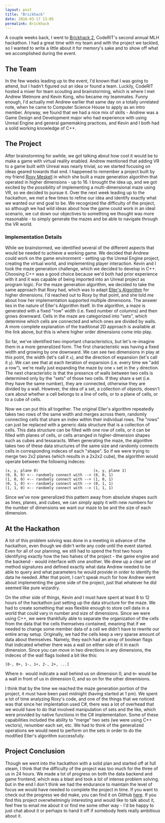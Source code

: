 ```yaml
---
layout: post
title: "Brickhack"
date: 2016-03-17 13:05
permalink: Brickhack
---
```


A couple weeks back, I went to [Brickhack 2](https://brickhack.io/),
CodeRIT's second annual MLH hackathon.
I had a great time with my team and with the project we tackled, so I wanted
to write a little about it for memory's sake and to show off what we
accomplished during the event.

## The Team

In the few weeks leading up to the event, I'd known that I was going to attend,
but I hadn't figured out an idea or found a team. Luckily, CodeRIT hosted a
mixer for team scouting and brainstorming, which is where I met Andrew
Wetmore and Kevin Kong, who became my teammates. Funny enough, I'd actually
met Andrew earlier that same day on a totally unrelated note, when he came to
Computer Science House to apply as an intro member. Anyway, we found that we
had a nice mix of skills - Andrew was a Game Design and Development major who
had experience with using Unreal Engine and general gamemaking practices, and
Kevin and I both had a solid working knowledge of C++.

## The Project

After brainstorming for awhile, we got talking about how cool it would be to
make a game with virtual reality enabled. Andrew mentioned that adding VR to
a game built with Unreal was nearly trivial, so we started focusing on ideas
geared towards that end. I happened to remember a project built by my friend
[Roxy Meskell](https://github.com/roxymeskell/MDMazeGeneration) in which she
built a maze generation algorithm that operated in higher dimensions - up to 16.
I brought the idea up, and we got excited by the possibility of implementing
a multi-dimensional maze using VR, so we decided to pursue it. Over the next
week leading up to the hackathon, we met a few times to refine our idea and
identify exactly what we wanted our end goal to be. We recognized the
difficulty of the project, so although we had wild ideas about how the game
could work in an ideal scenario, we cut down our objectives to something we
thought was more reasonable - to simply generate the mazes and be able to
navigate through the VR world.

### Implementation Details

While we brainstormed, we identified several of the different aspects that
would be needed to achieve a working game. We decided that Andrew could work
on the game environment - setting up the Unreal Engine project, creating the
virtual world, and implementing player interaction. Kevin and I took the maze
generation challenge, which we decided to develop in C++. Choosing C++ was a
good choice because we'd both had prior experience with it and it was capable
of being imported into an Unreal project as program logic. For the maze
generation algorithm, we decided to take the same approach that Roxy had, which
was to adapt [Eller's Algorithm](http://weblog.jamisbuck.org/2010/12/29/maze-generation-eller-s-algorithm)
for higher dimensions. I'd reached out to Roxy by that point, and she told me
about how her implementation supported multiple dimensions. The answer lies in
the nature of Eller's Algorithm itself. In the algorithm, a maze is generated
with a fixed "row" width (i.e. fixed number of columns) and then grows
downward. Cells in the maze are categorized into "sets", which determine which
cells are connected and which ones are divided by walls. A more complete
explanation of the traditional 2D approach is available at the link above, but
this is where higher order dimensions come into play.

So far, we've identified two important characteristics, but let's re-imagine
them in a more generalized form. The first characteristic was having a fixed
width and growing by one downward. We can see two dimensions in play at this
point, the width (let's call it `x`), and the direction of expansion (let's
call it `y`). We can see that at each iteration of expansion (i.e. every time
we "add a row"), we're really just expanding the maze by one `x` set in the
`y` direction. The next characteristic is that the presence of walls between
two cells is determined only by the "sets" of those two cells. If they share
a set (i.e. they have the same number), they are connected, otherwise they are
divided by a wall. However, the idea of a set, a collection of objects, doesn't
care about whether a cell belongs to a line of cells, or to a plane of cells,
or to a cube of cells.

Now we can put this all together. The original Eller's algorithm repeatedly
takes two rows of the same width and merges across them, randomly connecting
cells that share an index within their individual rows. The "rows" can just be
replaced with a generic data structure that is a collection of cells. This data
structure can be filled with one row of cells, or it can be filled with planes
of cells, or cells arranged in higher-dimension shapes such as cubes and
tessaracts. When generating the maze, the algorithm takes two of these data
structures of the same size and randomly connects cells in corresponding
indeces of each "shape". So if we were trying to merge two 2x2 planes
(which results in a 2x2x2 cube), the algorithm would operate between the
following indeces:

	(x, y, plane 0)                         (x, y, plane 1)
	(0, 0, 0) <-- randomly connect with --> (0, 0, 1)
	(1, 0, 0) <-- randomly connect with --> (1, 0, 1)
	(0, 1, 0) <-- randomly connect with --> (0, 1, 1)
	(1, 1, 0) <-- randomly connect with --> (1, 1, 1)

Since we've now generalized this pattern away from absolute shapes such as
lines, planes, and cubes, we can simply apply it with new numbers for the
number of dimensions we want our maze to be and the size of each dimension.

## At the Hackathon

A lot of this problem solving was done in a meeting in advance of the
hackathon, even though we didn't write any code until the event started. Even
for all of our planning, we still had to spend the first two hours identifying
exactly how the two halves of the project - the game engine and the backend -
would interface with one another. We drew up a clear set of method signatures
and defined exactly what data Andrew needed to be able to query and what
parameters he would provide in order to identify the data he needed. After
that point, I can't speak much for how Andrew went about implementing the game
side of the project, just that whatever he did seemed like pure wizardry.

On the other side of things, Kevin and I must have spent at least 8 to 12 hours
of the hackathon just setting up the data structure for the maze. We had to
create something that was flexible enough to store cell data in a world that
could vary in number and size of dimensions. Since we were using C++, we were
thankfully able to separate the organization of the cells from the data that
the cells themselves contained, meaning that if we needed to change some member
data of a cell we didn't have to rewrite our entire array setup. Originally,
we had the cells keep a very sparse amount of data about themselves. Namely,
they each had an array of boolean flags that indicated whether there was a wall
on either side of it in each dimension. Since you can move in two directions
in any dimensions, the indeces of the wall flags looked a bit like this:

	[0-, 0+, 1-, 1+, 2-, 2+, ...]

Where `0-` would indicate a wall behind us on dimension 0, and `0+` would be
a wall in front of us in dimension 0, and so on for the other dimenisions.

I think that by the time we reached the maze generation portion of the project,
it must have been past midnight (having started at 1 pm). We spent a lot of
time analyzing Roxy's code, and one of the things that we noticed was that
since her implentation used C#, there was a lot of overhead that we would have
to do that involved manipulation of sets and the like, which were provided by
native functions in the C# implementation. Some of these capabilities included
the ability to "merge" two sets (we were using C++ vectors), renumber each set,
etc. We had to think of the generalized operations we would need to perform on
the sets in order to do the modified Eller's algorithm successfully.

## Project Conclusion

Though we went into the hackathon with a solid plan and started off at full
steam, I think that the difficulty of the project was too much for the three of
us in 24 hours. We made a lot of progress on both the data backend and game
frontend, which was a blast and took a lot of intense problem solving, but in
the end I don't think we had the endurance to maintain the level of focus we
would have needed to complete the project in time. If you want to check out
the progress we did make, you can find it on GitHub
[here](https://github.com/nicholastmosher/HighDMazes). If you find this project
overwhelmingly interesting and would like to talk about it, feel free to email
me about it or find me some other way - I'd be happy to just chat about it or
perhaps to hand it off if somebody feels really ambitious about it.
